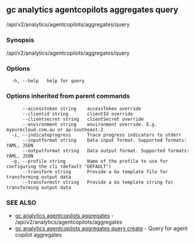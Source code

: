 ## gc analytics agentcopilots aggregates query

/api/v2/analytics/agentcopilots/aggregates/query

### Synopsis

/api/v2/analytics/agentcopilots/aggregates/query

### Options

```
  -h, --help   help for query
```

### Options inherited from parent commands

```
      --accesstoken string    accessToken override
      --clientid string       clientId override
      --clientsecret string   clientSecret override
      --environment string    environment override. E.g. mypurecloud.com.au or ap-southeast-2
  -i, --indicateprogress      Trace progress indicators to stderr
      --inputformat string    Data input format. Supported formats: YAML, JSON
      --outputformat string   Data output format. Supported formats: YAML, JSON
  -p, --profile string        Name of the profile to use for configuring the cli (default "DEFAULT")
      --transform string      Provide a Go template file for transforming output data
      --transformstr string   Provide a Go template string for transforming output data
```

### SEE ALSO

* [gc analytics agentcopilots aggregates](gc_analytics_agentcopilots_aggregates.html)	 - /api/v2/analytics/agentcopilots/aggregates
* [gc analytics agentcopilots aggregates query create](gc_analytics_agentcopilots_aggregates_query_create.html)	 - Query for agent copilot aggregates



